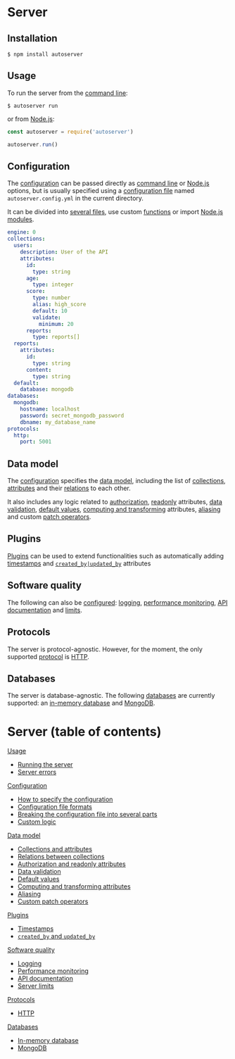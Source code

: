 # Server

## Installation

```shell
$ npm install autoserver
```

## Usage

To run the server from the [command line](usage/README.md#usage):

```shell
$ autoserver run
```

or from [Node.js](usage/README.md#node.js):

```javascript
const autoserver = require('autoserver')

autoserver.run()
```

## Configuration

The [configuration](configuration/README.md) can be passed directly as
[command line](usage/README.md#usage) or
[Node.js](usage/README.md#node.js) options, but is usually specified using a
[configuration file](configuration/configuration.md#configuration-file) named
`autoserver.config.yml` in the current directory.

It can be divided into [several files](configuration/references.md),
use custom [functions](configuration/functions.md) or import
[Node.js modules](configuration/references.md#node.js-modules).

```yml
engine: 0
collections:
  users:
    description: User of the API
    attributes:
      id:
        type: string
      age:
        type: integer
      score:
        type: number
        alias: high_score
        default: 10
        validate:
          minimum: 20
      reports:
        type: reports[]
  reports:
    attributes:
      id:
        type: string
      content:
        type: string
  default:
    database: mongodb
databases:
  mongodb:
    hostname: localhost
    password: secret_mongodb_password
    dbname: my_database_name
protocols:
  http:
    port: 5001
```

## Data model

The [configuration](configuration/README.md) specifies the
[data model](data_model/README.md), including the list of
[collections](data_model/collections.md),
[attributes](data_model/collections.md#attributes) and their
[relations](data_model/relations.md) to each other.

It also includes any logic related to
[authorization](data_model/authorization.md),
[readonly](data_model/authorization.md#readonly-attributes) attributes,
[data validation](data_model/validation.md),
[default values](data_model/default.md),
[computing and transforming](data_model/transformation.md) attributes,
[aliasing](data_model/compatibility.md) and custom
[patch operators](data_model/patch.md).

## Plugins

[Plugins](plugins/README.md) can be used to extend functionalities such as
automatically adding [timestamps](plugins/timestamp.md) and
[`created_by|updated_by`](plugins/author.md) attributes

## Software quality

The following can also be [configured](quality/README.md):
[logging](quality/logging.md),
[performance monitoring](quality/logging.md#performance-monitoring),
[API documentation](quality/documentation.md) and
[limits](quality/limits.md).

## Protocols

The server is protocol-agnostic. However, for the moment, the only supported
[protocol](protocols/README.md) is [HTTP](protocols/http.md).

## Databases

The server is database-agnostic. The following [databases](databases/README.md)
are currently supported: an [in-memory database](databases/memorydb.md) and
[MongoDB](databases/mongodb.md).

# Server (table of contents)

[Usage](usage/README.md)

- [Running the server](usage/run.md)
- [Server errors](usage/error.md#exceptions)

[Configuration](configuration/README.md)

- [How to specify the configuration](configuration/configuration.md)
- [Configuration file formats](configuration/formats.md)
- [Breaking the configuration file into several parts](configuration/references.md)
- [Custom logic](configuration/functions.md)

[Data model](data_model/README.md)

- [Collections and attributes](data_model/collections.md)
- [Relations between collections](data_model/relations.md)
- [Authorization and readonly attributes](data_model/authorization.md)
- [Data validation](data_model/validation.md)
- [Default values](data_model/default.md)
- [Computing and transforming attributes](data_model/transformation.md)
- [Aliasing](data_model/compatibility.md)
- [Custom patch operators](data_model/patch.md)

[Plugins](plugins/README.md)

- [Timestamps](plugins/timestamp.md)
- [`created_by` and `updated_by`](plugins/author.md)

[Software quality](quality/README.md)

- [Logging](quality/logging.md)
- [Performance monitoring](quality/logging.md#performance-monitoring)
- [API documentation](quality/documentation.md)
- [Server limits](quality/limits.md)

[Protocols](protocols/README.md)

- [HTTP](protocols/http.md)

[Databases](databases/README.md)

- [In-memory database](databases/memorydb.md)
- [MongoDB](databases/mongodb.md)
